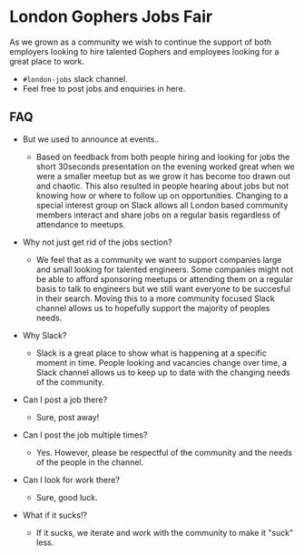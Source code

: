 # London Gophers Jobs Fair

As we grown as a community we wish to continue the support of both employers looking to hire talented Gophers and employees looking for a great place to work.

- `#london-jobs` slack channel.
- Feel free to post jobs and enquiries in here.

## FAQ
- But we used to announce at events..
  - Based on feedback from both people hiring and looking for jobs the short 30seconds presentation on the evening worked great when we were a smaller meetup but as we grow it has become too drawn out and chaotic. This also resulted in people hearing about jobs but not knowing how or where to follow up on opportunities. Changing to a special interest group on Slack allows all London based community members interact and share jobs on a regular basis regardless of attendance to meetups.

- Why not just get rid of the jobs section?
  - We feel that as a community we want to support companies large and small looking for talented engineers. Some companies might not be able to afford sponsoring meetups or attending them on a regular basis to talk to engineers but we still want everyone to be succesful in their search. Moving this to a more community focused Slack channel allows us to hopefully support the majority of peoples needs.

- Why Slack?
  - Slack is a great place to show what is happening at a specific moment in time. People looking and vacancies change over time, a Slack channel allows us to keep up to date with the changing needs of the community.

- Can I post a job there?
  - Sure, post away!

- Can I post the job multiple times?
  - Yes. However, please be respectful of the community and the needs of the people in the channel.

- Can I look for work there?
  - Sure, good luck.

- What if it sucks!?
  - If it sucks, we iterate and work with the community to make it "suck" less.

